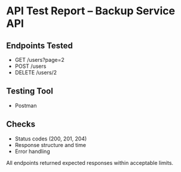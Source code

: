 # API Test Report – Backup Service API

## Endpoints Tested
- GET /users?page=2
- POST /users
- DELETE /users/2

## Testing Tool
- Postman

## Checks
- Status codes (200, 201, 204)
- Response structure and time
- Error handling

All endpoints returned expected responses within acceptable limits.
